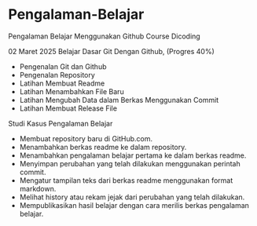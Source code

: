 # Pengalaman-Belajar
Pengalaman Belajar Menggunakan Github Course Dicoding

02 Maret 2025
Belajar Dasar Git Dengan Github, (Progres 40%)
* Pengenalan Git dan Github
* Pengenalan Repository
* Latihan Membuat Readme
* Latihan Menambahkan File Baru
* Latihan Mengubah Data dalam Berkas Menggunakan Commit
* Latihan Membuat Release File

Studi Kasus Pengalaman Belajar
- Membuat repository baru di GitHub.com.
- Menambahkan berkas readme ke dalam repository.
- Menambahkan pengalaman belajar pertama ke dalam berkas readme.
- Menyimpan perubahan yang telah dilakukan menggunakan perintah commit.
- Mengatur tampilan teks dari berkas readme menggunakan format markdown.
- Melihat history atau rekam jejak dari perubahan yang telah dilakukan.
- Mempublikasikan hasil belajar dengan cara merilis berkas pengalaman belajar.
